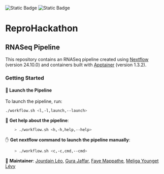 ![Static Badge](https://img.shields.io/badge/24.10-white?style=for-the-badge&label=Nextflow&labelColor=green) ![Static Badge](https://img.shields.io/badge/1.3.2-white?style=for-the-badge&label=Apptainer&labelColor=blue)

# **ReproHackathon**

## **RNASeq Pipeline**

This repository contains an RNASeq pipeline created using [Nextflow](https://www.nextflow.io) (version 24.10.0) and containers built with [Apptainer](https://apptainer.org) (version 1.3.2).

### **Getting Started**

#### :rocket: Launch the Pipeline
To launch the pipeline, run:
```sh
./workflow.sh <l,-l,launch,--launch>

```

:page_with_curl: **Get help about the pipeline**:
```sh
	> ./workflow.sh <h,-h,help,--help>
```

:raised_hand: **Get nextflow command to launch the pipeline manually**:
```sh
	> ./workflow.sh <c,-c,cmd,--cmd>
```

:raising_hand: **Maintainer**: [Jourdain Léo](https://github.com/LeoooJR), [Gura Jaffar](https://github.com/Jaffar-Hussein), [Faye Mappathe](https://github.com/Mapathefaye), [Meliga Younget Lévy](https://github.com/lmeliga)

